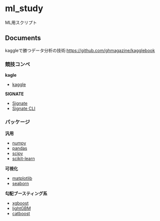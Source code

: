 # ml_study
ML用スクリプト

## Documents

kaggleで勝つデータ分析の技術:https://github.com/ghmagazine/kagglebook

### 競技コンペ
**kagle**

* [kaggle](https://www.kaggle.com/)


**SIGNATE**

* [Signate](https://signate.jp/#)
* [Signate CLI](https://pypi.org/project/signate/)

### パッケージ
**汎用**

* [numpy](https://numpy.org/)
* [pandas](https://pandas.pydata.org/pandas-docs/stable/index.html)
* [scipy](https://www.scipy.org/)
* [scikit-learn](https://scikit-learn.org/stable/)

**可視化**

* [matplotlib](https://matplotlib.org/)
* [seaborn](https://seaborn.pydata.org/)

**勾配ブースティング系**

* [xgboost](https://xgboost.readthedocs.io/en/latest/)
* [lightGBM](https://lightgbm.readthedocs.io/en/latest/index.html)
* [catboost](https://catboost.ai/docs)

